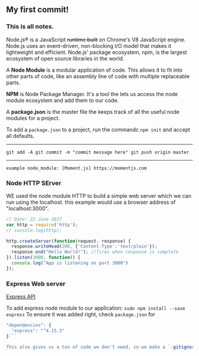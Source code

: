 ## My first commit!
### This is all notes.

Node.js® is a JavaScript ~~runtime built~~ on Chrome's V8 JavaScript engine. Node.js uses an event-driven, non-blocking I/O model that makes it lightweight and efficient. Node.js' package ecosystem, npm, is the largest ecosystem of open source libraries in the world.

A **Node Module** is a modular application of code. This allows it to fit into other parts of code, like an assembly line of code with multiple replaceable parts.

**NPM** is Node Package Manager. It's a tool the lets us access the node module ecosystem and add them to our code.

A **package.json** is the master file the keeps track of all the useful node modules for a project.

To add a `package.json` to a project, run the commandc `npm init` and accept all defaults.

---

`git add -A
git commit -m "commit message here"
git push origin master`

---

`example node_module: [Moment.js]
https://momentjs.com`

### Node HTTP SErver
WE used the node module HTTP to build a simple web server which we can run using the localhost. this example would use a browser address of "localhost:3000".

```js
// Date: 22 June 2017
var http = require('http');
// console.log(http);

http.createServer(function(request, response) {
  response.writeHead(200, {'Content-Type':'text/plain'});
  response.end("Hello World!"); //fires when response is complete
}).listen(3000, function() {
  console.log("App is listening on port 3000")
});
```

### Express Web server
[Express API](http://expressjs.com/)

To add express node module to our application:
`sudo npm install --save express`
To ensure it was added right, check `package.json` for
```js
"dependencies": {
  "express": "^4.15.3"
}```

This also gives us a ton of code we don't need, so we make a `.gitignore` file with `touch .gitignore` and write in it `node_modules/`.
